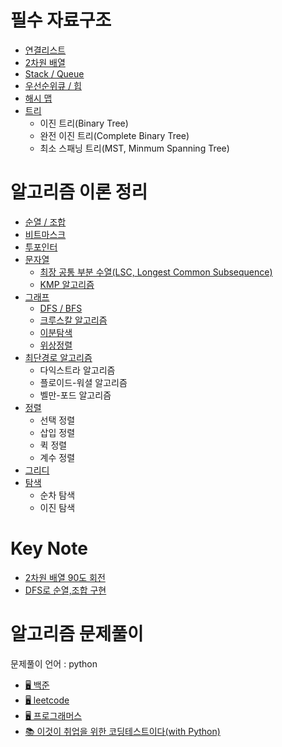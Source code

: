 # 필수 자료구조
* [연결리스트](note/dataStructure/linked_list.md)
* [2차원 배열](note/dataStructure/2dm_list.md)
* [Stack / Queue](note/dataStructure/stack_queue.md)
* [우선순위큐 / 힙](note/dataStructure/prqueue_heap.md)
* [해시 맵](note/dataStructure/hash_map.md)
* [트리](note/dataStructure/tree.md)
    * 이진 트리(Binary Tree)
    * 완전 이진 트리(Complete Binary Tree)
    * 최소 스패닝 트리(MST, Minmum Spanning Tree)

# 알고리즘 이론 정리
* [순열 / 조합]()
* [비트마스크]()
* [투포인터]()
* [문자열]()
    * [최장 공통 부분 수열(LSC, Longest Common Subsequence)]()
    * [KMP 알고리즘]()
* [그래프]()
    * [DFS / BFS](note/algorithm/DFS_BFS.md)
    * [크루스칼 알고리즘]()
    * [이분탐색]()
    * [위상정렬]()
* [최단경로 알고리즘](note/algorithm/shortestPath.md)
    * 다익스트라 알고리즘
    * 플로이드-워셜 알고리즘
    * 벨만-포드 알고리즘
* [정렬](/note/algorithm/sort.md)
    * 선택 정렬
    * 삽입 정렬
    * 퀵 정렬
    * 계수 정렬
* [그리디](/note/algorithm/greedy.md)
* [탐색](note/algorithm/search.md)
    * 순차 탐색
    * 이진 탐색

# Key Note
* [2차원 배열 90도 회전](note/keyNote/rotateMatrix.md)
* [DFS로 순열,조합 구현](note/keyNote/dfsPerCombi.md)

# 알고리즘 문제풀이
문제풀이 언어 : python
* [🖥 백준](exercise/baekjoon)
* [🖥 leetcode](exercise/leetcode)
* [🖥 프로그래머스](exercise/programmers)
* [📚 이것이 취업을 위한 코딩테스트이다(with Python)](https://github.com/SeeunChoi1/python-for-coding-test)